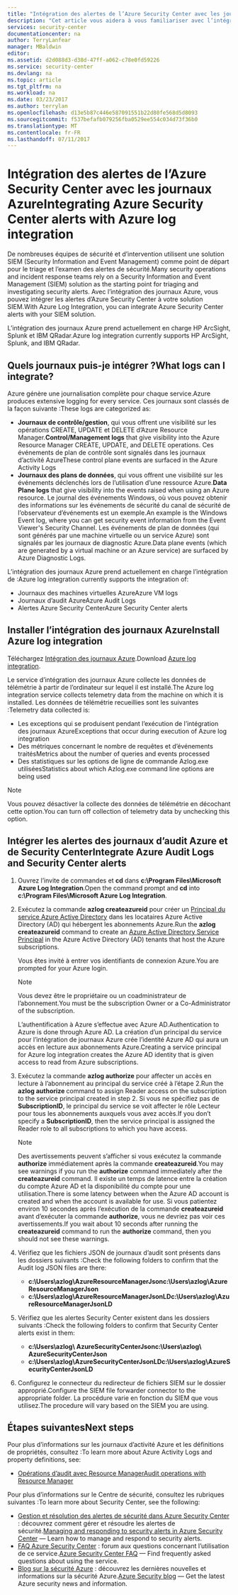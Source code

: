 ```yaml
---
title: "Intégration des alertes de l’Azure Security Center avec les journaux Azure | Microsoft Docs"
description: "Cet article vous aidera à vous familiariser avec l’intégration des alertes du Centre de sécurité avec les journaux Azure."
services: security-center
documentationcenter: na
author: TerryLanfear
manager: MBaldwin
editor: 
ms.assetid: d2d088d3-d38d-47ff-a062-c78e0fd59226
ms.service: security-center
ms.devlang: na
ms.topic: article
ms.tgt_pltfrm: na
ms.workload: na
ms.date: 03/23/2017
ms.author: terrylan
ms.openlocfilehash: d13e5b87c446e587091551b22d80fe568d5d8093
ms.sourcegitcommit: f537befafb079256fba0529ee554c034d73f36b0
ms.translationtype: MT
ms.contentlocale: fr-FR
ms.lasthandoff: 07/11/2017
---
```

# <a name="integrating-azure-security-center-alerts-with-azure-log-integration"></a><span data-ttu-id="37cb2-103">Intégration des alertes de l’Azure Security Center avec les journaux Azure</span><span class="sxs-lookup"><span data-stu-id="37cb2-103">Integrating Azure Security Center alerts with Azure log integration</span></span>
<span data-ttu-id="37cb2-104">De nombreuses équipes de sécurité et d’intervention utilisent une solution SIEM (Security Information and Event Management) comme point de départ pour le triage et l’examen des alertes de sécurité.</span><span class="sxs-lookup"><span data-stu-id="37cb2-104">Many security operations and incident response teams rely on a Security Information and Event Management (SIEM) solution as the starting point for triaging and investigating security alerts.</span></span> <span data-ttu-id="37cb2-105">Avec l’intégration des journaux Azure, vous pouvez intégrer les alertes d’Azure Security Center à votre solution SIEM.</span><span class="sxs-lookup"><span data-stu-id="37cb2-105">With Azure Log Integration, you can integrate Azure Security Center alerts with your SIEM solution.</span></span>

<span data-ttu-id="37cb2-106">L’intégration des journaux Azure prend actuellement en charge HP ArcSight, Splunk et IBM QRadar.</span><span class="sxs-lookup"><span data-stu-id="37cb2-106">Azure log integration currently supports HP ArcSight, Splunk, and IBM QRadar.</span></span>

## <a name="what-logs-can-i-integrate"></a><span data-ttu-id="37cb2-107">Quels journaux puis-je intégrer ?</span><span class="sxs-lookup"><span data-stu-id="37cb2-107">What logs can I integrate?</span></span>
<span data-ttu-id="37cb2-108">Azure génère une journalisation complète pour chaque service.</span><span class="sxs-lookup"><span data-stu-id="37cb2-108">Azure produces extensive logging for every service.</span></span> <span data-ttu-id="37cb2-109">Ces journaux sont classés de la façon suivante :</span><span class="sxs-lookup"><span data-stu-id="37cb2-109">These logs are categorized as:</span></span>

* <span data-ttu-id="37cb2-110">**Journaux de contrôle/gestion**, qui vous offrent une visibilité sur les opérations CREATE, UPDATE et DELETE d’Azure Resource Manager.</span><span class="sxs-lookup"><span data-stu-id="37cb2-110">**Control/Management logs** that give visibility into the Azure Resource Manager CREATE, UPDATE, and DELETE operations.</span></span> <span data-ttu-id="37cb2-111">Ces événements de plan de contrôle sont signalés dans les journaux d’activité Azure</span><span class="sxs-lookup"><span data-stu-id="37cb2-111">These control plane events are surfaced in the Azure Activity Logs</span></span>
* <span data-ttu-id="37cb2-112">**Journaux des plans de données**, qui vous offrent une visibilité sur les événements déclenchés lors de l’utilisation d’une ressource Azure.</span><span class="sxs-lookup"><span data-stu-id="37cb2-112">**Data Plane logs** that give visibility into the events raised when using an Azure resource.</span></span> <span data-ttu-id="37cb2-113">Le journal des événements Windows, où vous pouvez obtenir des informations sur les événements de sécurité du canal de sécurité de l’observateur d’événements est un exemple.</span><span class="sxs-lookup"><span data-stu-id="37cb2-113">An example is the Windows Event log, where you can get security event information from the Event Viewer's Security Channel.</span></span> <span data-ttu-id="37cb2-114">Les événements de plan de données (qui sont générés par une machine virtuelle ou un service Azure) sont signalés par les journaux de diagnostic Azure.</span><span class="sxs-lookup"><span data-stu-id="37cb2-114">Data plane events (which are generated by a virtual machine or an Azure service) are surfaced by Azure Diagnostic Logs.</span></span>

<span data-ttu-id="37cb2-115">L’intégration des journaux Azure prend actuellement en charge l’intégration de :</span><span class="sxs-lookup"><span data-stu-id="37cb2-115">Azure log integration currently supports the integration of:</span></span>

* <span data-ttu-id="37cb2-116">Journaux des machines virtuelles Azure</span><span class="sxs-lookup"><span data-stu-id="37cb2-116">Azure VM logs</span></span>
* <span data-ttu-id="37cb2-117">Journaux d’audit Azure</span><span class="sxs-lookup"><span data-stu-id="37cb2-117">Azure Audit Logs</span></span>
* <span data-ttu-id="37cb2-118">Alertes Azure Security Center</span><span class="sxs-lookup"><span data-stu-id="37cb2-118">Azure Security Center alerts</span></span>

## <a name="install-azure-log-integration"></a><span data-ttu-id="37cb2-119">Installer l’intégration des journaux Azure</span><span class="sxs-lookup"><span data-stu-id="37cb2-119">Install Azure log integration</span></span>
<span data-ttu-id="37cb2-120">Téléchargez [Intégration des journaux Azure](https://www.microsoft.com/download/details.aspx?id=53324).</span><span class="sxs-lookup"><span data-stu-id="37cb2-120">Download [Azure log integration](https://www.microsoft.com/download/details.aspx?id=53324).</span></span>

<span data-ttu-id="37cb2-121">Le service d’intégration des journaux Azure collecte les données de télémétrie à partir de l’ordinateur sur lequel il est installé.</span><span class="sxs-lookup"><span data-stu-id="37cb2-121">The Azure log integration service collects telemetry data from the machine on which it is installed.</span></span>  <span data-ttu-id="37cb2-122">Les données de télémétrie recueillies sont les suivantes :</span><span class="sxs-lookup"><span data-stu-id="37cb2-122">Telemetry data collected is:</span></span>

* <span data-ttu-id="37cb2-123">Les exceptions qui se produisent pendant l’exécution de l’intégration des journaux Azure</span><span class="sxs-lookup"><span data-stu-id="37cb2-123">Exceptions that occur during execution of Azure log integration</span></span>
* <span data-ttu-id="37cb2-124">Des métriques concernant le nombre de requêtes et d’événements traités</span><span class="sxs-lookup"><span data-stu-id="37cb2-124">Metrics about the number of queries and events processed</span></span>
* <span data-ttu-id="37cb2-125">Des statistiques sur les options de ligne de commande Azlog.exe utilisées</span><span class="sxs-lookup"><span data-stu-id="37cb2-125">Statistics about which Azlog.exe command line options are being used</span></span>

> [!NOTE]
> <span data-ttu-id="37cb2-126">Vous pouvez désactiver la collecte des données de télémétrie en décochant cette option.</span><span class="sxs-lookup"><span data-stu-id="37cb2-126">You can turn off collection of telemetry data by unchecking this option.</span></span>
>
>

## <a name="integrate-azure-audit-logs-and-security-center-alerts"></a><span data-ttu-id="37cb2-127">Intégrer les alertes des journaux d’audit Azure et de Security Center</span><span class="sxs-lookup"><span data-stu-id="37cb2-127">Integrate Azure Audit Logs and Security Center alerts</span></span>
1. <span data-ttu-id="37cb2-128">Ouvrez l’invite de commandes et **cd** dans **c:\Program Files\Microsoft Azure Log Integration**.</span><span class="sxs-lookup"><span data-stu-id="37cb2-128">Open the command prompt and **cd** into **c:\Program Files\Microsoft Azure Log Integration**.</span></span>
2. <span data-ttu-id="37cb2-129">Exécutez la commande **azlog createazureid** pour créer un [Principal du service Azure Active Directory](../active-directory/active-directory-application-objects.md) dans les locataires Azure Active Directory (AD) qui hébergent les abonnements Azure.</span><span class="sxs-lookup"><span data-stu-id="37cb2-129">Run the **azlog createazureid** command to create an [Azure Active Directory Service Principal](../active-directory/active-directory-application-objects.md) in the Azure Active Directory (AD) tenants that host the Azure subscriptions.</span></span>

    <span data-ttu-id="37cb2-130">Vous êtes invité à entrer vos identifiants de connexion Azure.</span><span class="sxs-lookup"><span data-stu-id="37cb2-130">You are prompted for your Azure login.</span></span>

   > [!NOTE]
   > <span data-ttu-id="37cb2-131">Vous devez être le propriétaire ou un coadministrateur de l’abonnement.</span><span class="sxs-lookup"><span data-stu-id="37cb2-131">You must be the subscription Owner or a Co-Administrator of the subscription.</span></span>
   >
   >

    <span data-ttu-id="37cb2-132">L’authentification à Azure s’effectue avec Azure AD.</span><span class="sxs-lookup"><span data-stu-id="37cb2-132">Authentication to Azure is done through Azure AD.</span></span>  <span data-ttu-id="37cb2-133">La création d’un principal du service pour l’intégration de journaux Azure crée l’identité Azure AD qui aura un accès en lecture aux abonnements Azure.</span><span class="sxs-lookup"><span data-stu-id="37cb2-133">Creating a service principal for Azure log integration creates the Azure AD identity that is given access to read from Azure subscriptions.</span></span>
3. <span data-ttu-id="37cb2-134">Exécutez la commande **azlog authorize<SubscriptionID>** pour affecter un accès en lecture à l’abonnement au principal du service créé à l’étape 2.</span><span class="sxs-lookup"><span data-stu-id="37cb2-134">Run the **azlog authorize <SubscriptionID>** command to assign Reader access on the subscription to the service principal created in step 2.</span></span> <span data-ttu-id="37cb2-135">Si vous ne spécifiez pas de **SubscriptionID**, le principal du service se voit affecter le rôle Lecteur pour tous les abonnements auxquels vous avez accès.</span><span class="sxs-lookup"><span data-stu-id="37cb2-135">If you don’t specify a **SubscriptionID**, then the service principal is assigned the Reader role to all subscriptions to which you have access.</span></span>

   > [!NOTE]
   > <span data-ttu-id="37cb2-136">Des avertissements peuvent s’afficher si vous exécutez la commande **authorize** immédiatement après la commande **createazureid**.</span><span class="sxs-lookup"><span data-stu-id="37cb2-136">You may see warnings if you run the **authorize** command immediately after the **createazureid** command.</span></span> <span data-ttu-id="37cb2-137">Il existe un temps de latence entre la création du compte Azure AD et la disponibilité du compte pour une utilisation.</span><span class="sxs-lookup"><span data-stu-id="37cb2-137">There is some latency between when the Azure AD account is created and when the account is available for use.</span></span> <span data-ttu-id="37cb2-138">Si vous patientez environ 10 secondes après l’exécution de la commande **createazureid** avant d’exécuter la commande **authorize**, vous ne devriez pas voir ces avertissements.</span><span class="sxs-lookup"><span data-stu-id="37cb2-138">If you wait about 10 seconds after running the **createazureid** command to run the **authorize** command, then you should not see these warnings.</span></span>
   >
   >
4. <span data-ttu-id="37cb2-139">Vérifiez que les fichiers JSON de journaux d’audit sont présents dans les dossiers suivants :</span><span class="sxs-lookup"><span data-stu-id="37cb2-139">Check the following folders to confirm that the Audit log JSON files are there:</span></span>

   * <span data-ttu-id="37cb2-140">**c:\Users\azlog\AzureResourceManagerJson**</span><span class="sxs-lookup"><span data-stu-id="37cb2-140">**c:\Users\azlog\AzureResourceManagerJson**</span></span>
   * <span data-ttu-id="37cb2-141">**c:\Users\azlog\AzureResourceManagerJsonLD**</span><span class="sxs-lookup"><span data-stu-id="37cb2-141">**c:\Users\azlog\AzureResourceManagerJsonLD**</span></span>
5. <span data-ttu-id="37cb2-142">Vérifiez que les alertes Security Center existent dans les dossiers suivants :</span><span class="sxs-lookup"><span data-stu-id="37cb2-142">Check the following folders to confirm that Security Center alerts exist in them:</span></span>

   * <span data-ttu-id="37cb2-143">**c:\Users\azlog\ AzureSecurityCenterJson**</span><span class="sxs-lookup"><span data-stu-id="37cb2-143">**c:\Users\azlog\ AzureSecurityCenterJson**</span></span>
   * <span data-ttu-id="37cb2-144">**c:\Users\azlog\AzureSecurityCenterJsonLD**</span><span class="sxs-lookup"><span data-stu-id="37cb2-144">**c:\Users\azlog\AzureSecurityCenterJsonLD**</span></span>
6. <span data-ttu-id="37cb2-145">Configurez le connecteur du redirecteur de fichiers SIEM sur le dossier approprié.</span><span class="sxs-lookup"><span data-stu-id="37cb2-145">Configure the SIEM file forwarder connector to the appropriate folder.</span></span> <span data-ttu-id="37cb2-146">La procédure varie en fonction du SIEM que vous utilisez.</span><span class="sxs-lookup"><span data-stu-id="37cb2-146">The procedure will vary based on the SIEM you are using.</span></span>

## <a name="next-steps"></a><span data-ttu-id="37cb2-147">Étapes suivantes</span><span class="sxs-lookup"><span data-stu-id="37cb2-147">Next steps</span></span>
<span data-ttu-id="37cb2-148">Pour plus d’informations sur les journaux d’activité Azure et les définitions de propriétés, consultez :</span><span class="sxs-lookup"><span data-stu-id="37cb2-148">To learn more about Azure Activity Logs and property definitions, see:</span></span>

* [<span data-ttu-id="37cb2-149">Opérations d’audit avec Resource Manager</span><span class="sxs-lookup"><span data-stu-id="37cb2-149">Audit operations with Resource Manager</span></span>](../azure-resource-manager/resource-group-audit.md)

<span data-ttu-id="37cb2-150">Pour plus d’informations sur le Centre de sécurité, consultez les rubriques suivantes :</span><span class="sxs-lookup"><span data-stu-id="37cb2-150">To learn more about Security Center, see the following:</span></span>

* <span data-ttu-id="37cb2-151">[Gestion et résolution des alertes de sécurité dans Azure Security Center](security-center-managing-and-responding-alerts.md) : découvrez comment gérer et résoudre les alertes de sécurité.</span><span class="sxs-lookup"><span data-stu-id="37cb2-151">[Managing and responding to security alerts in Azure Security Center](security-center-managing-and-responding-alerts.md) — Learn how to manage and respond to security alerts.</span></span>
* <span data-ttu-id="37cb2-152">[FAQ Azure Security Center](security-center-faq.md) : forum aux questions concernant l’utilisation de ce service.</span><span class="sxs-lookup"><span data-stu-id="37cb2-152">[Azure Security Center FAQ](security-center-faq.md) — Find frequently asked questions about using the service.</span></span>
* <span data-ttu-id="37cb2-153">[Blog sur la sécurité Azure](http://blogs.msdn.com/b/azuresecurity/) : découvrez les dernières nouvelles et informations sur la sécurité Azure.</span><span class="sxs-lookup"><span data-stu-id="37cb2-153">[Azure Security blog](http://blogs.msdn.com/b/azuresecurity/) — Get the latest Azure security news and information.</span></span>

